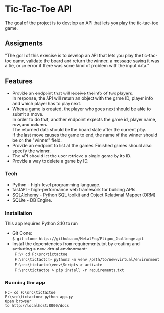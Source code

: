 # Tic-Tac-Toe API
The goal of the project is to develop an API that lets you play the tic-tac-toe game.

## Assigments
"The goal of this exercise is to develop an API that lets you play the tic-tac-toe game,
validate the board and return the winner, a message saying it was a tie, or an error if 
there was some kind of problem with the input data."

## Features
<ul>
<li>
  Provide an endpoint that will receive the info of two players. <br>
  In response, the API will return an object with the game ID, player info and which player has to play next.
  </li>
<li>
  When a game is created, the player who goes next should be able to submit a move.<br>
  In order to do that, another endpoint expects the game id, player name, row, and column. <br>
  The returned data should be the board state after the current play.<br>
  If the last move causes the game to end, the name of the winner should be on the "winner" field.
  </li>
<li>
  Provide an endpoint to list all the games. Finished games should also specify the winner.  
  </li>
<li>
  The API should let the user retrieve a single game by its ID.
  </li>
<li>
  Provide a way to delete a game by ID.
  </li>
</ul>

### Tech
<ul>
<li>Python - high-level programming language.</li>
<li>fastAPI - high-performance web framework for building APIs.</li>
<li>SQLAlchemy - Python SQL toolkit and Object Relational Mapper (ORM)</li>
<li>SQLite - DB Engine.</li>
</ul>

### Installation 
This app requires Python 3.10 to run
<ul>
<li>
Git Clone: <br>
<code>$ git clone https://github.com/MetalFaq/Fligoo_Challenge.git</code>
</li>

<li>
Install the dependencies from requirements.txt by creating and activating a
new virtual environment: <br>
<code> F:\> cd F:\src\tictactoe </code><br>
<code> F:\src\tictactor> python3 -m venv /path/to/new/virtual/environment </code> <br>
<code> F:\src\tictactoe\venv\Scripts > activate </code> <br>
<code> <venv>F:\src\tictactoe > pip install -r requirements.txt</code>
</li> 
</ul>

### Running the app

<code>F:\> cd F:\src\tictactoe</code> <br>
<code>F:\src\tictactoe> python app.py </code><br>
<code>Open browser to http://localhost:8000/docs</code>

